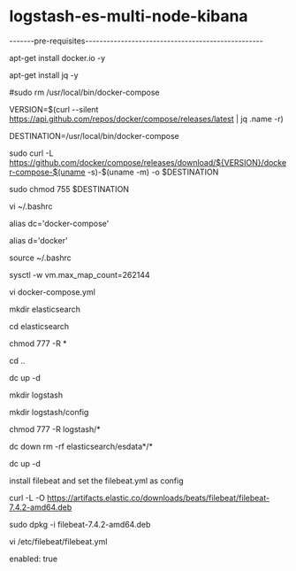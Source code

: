 # logstash-es-multi-node-kibana

-------pre-requisites--------------------------------------------------

apt-get install docker.io -y 

apt-get install jq -y 

#sudo rm /usr/local/bin/docker-compose

VERSION=$(curl --silent https://api.github.com/repos/docker/compose/releases/latest | jq .name -r)

DESTINATION=/usr/local/bin/docker-compose

sudo curl -L https://github.com/docker/compose/releases/download/${VERSION}/docker-compose-$(uname -s)-$(uname -m) -o $DESTINATION

sudo chmod 755 $DESTINATION


vi ~/.bashrc

alias dc='docker-compose'

alias d='docker'

source ~/.bashrc


sysctl -w vm.max_map_count=262144

vi docker-compose.yml 

mkdir elasticsearch 

cd elasticsearch

chmod 777 -R *

cd .. 


dc up -d 

mkdir logstash 

mkdir logstash/config 

chmod 777 -R logstash/* 


dc down 
rm -rf elasticsearch/esdata*/*

dc up -d 

install filebeat and set the filebeat.yml as config


curl -L -O https://artifacts.elastic.co/downloads/beats/filebeat/filebeat-7.4.2-amd64.deb


sudo dpkg -i filebeat-7.4.2-amd64.deb


vi /etc/filebeat/filebeat.yml 

enabled: true 
